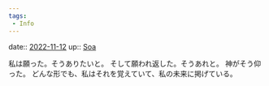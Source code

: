 ```yaml
---
tags:
 - Info
---
```


date:: [2022-11-12](Daily_Note/2022-11-12.md)
up:: [Soa](../Bar/Novel/Nacaria/Soa.md)

私は願った。そうありたいと。
そして願われ返した。そうあれと。
神がそう仰った。
どんな形でも、私はそれを覚えていて、私の未来に掲げている。